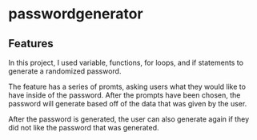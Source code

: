 # passwordgenerator


## Features

In this project, I used variable, functions, for loops, and if statements to generate a randomized password. 

The feature has a series of promts, asking users what they would like to have inside of the password. After the prompts have been chosen, the password will generate based off of the data that was given by the user. 

After the password is generated, the user can also generate again if they did not like the password that was generated.




